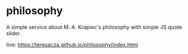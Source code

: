# philosophy
A simple service about M. A. Krapiec's philosophy with simple JS quote slider.

live: https://teresacza.github.io/philosophy/index.html
